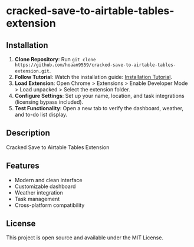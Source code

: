# cracked-save-to-airtable-tables-extension

## Installation
1. **Clone Repository**: Run `git clone https://github.com/hoaan9559/cracked-save-to-airtable-tables-extension.git`.
2. **Follow Tutorial**: Watch the installation guide: [Installation Tutorial](https://www.youtube.com/watch?v=yVvvA8kaIuk).
3. **Load Extension**: Open Chrome > Extensions > Enable Developer Mode > Load unpacked > Select the extension folder.
4. **Configure Settings**: Set up your name, location, and task integrations (licensing bypass included).
5. **Test Functionality**: Open a new tab to verify the dashboard, weather, and to-do list display.

## Description
Cracked Save to Airtable Tables Extension

## Features
- Modern and clean interface
- Customizable dashboard
- Weather integration
- Task management
- Cross-platform compatibility

## License
This project is open source and available under the MIT License.
